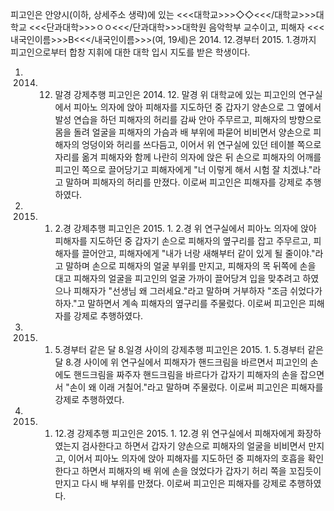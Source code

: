 피고인은 안양시(이하, 상세주소 생략)에 있는 <<<대학교>>>◇◇<<</대학교>>>대학교 <<<단과대학>>>ㅇㅇ<<</단과대학>>>대학원 음악학부 교수이고, 피해자 <<<내국인이름>>>B<<</내국인이름>>>(여, 19세)은 2014. 12.경부터 2015. 1.경까지 피고인으로부터 합창 지휘에 대한 대학 입시 지도를 받은 학생이다.
1. 2014. 12. 말경 강제추행
피고인은 2014. 12. 말경 위 대학교에 있는 피고인의 연구실에서 피아노 의자에 앉아 피해자를 지도하던 중 갑자기 양손으로 그 옆에서 발성 연습을 하던 피해자의 허리를 감싸 안아 주무르고, 피해자의 방향으로 몸을 돌려 얼굴을 피해자의 가슴과 배 부위에 파묻어 비비면서 양손으로 피해자의 엉덩이와 허리를 쓰다듬고, 이어서 위 연구실에 있던 테이블 쪽으로 자리를 옮겨 피해자와 함께 나란히 의자에 앉은 뒤 손으로 피해자의 어깨를 피고인 쪽으로 끌어당기고 피해자에게 "너 이렇게 해서 시험 잘 치겠냐."라고 말하며 피해자의 허리를 만졌다.
이로써 피고인은 피해자를 강제로 추행하였다.
2. 2015. 1. 2.경 강제추행
피고인은 2015. 1. 2.경 위 연구실에서 피아노 의자에 앉아 피해자를 지도하던 중 갑자기 손으로 피해자의 옆구리를 잡고 주무르고, 피해자를 끌어안고, 피해자에게 "내가 너랑 새해부터 같이 있게 될 줄이야."라고 말하며 손으로 피해자의 얼굴 부위를 만지고, 피해자의 목 뒤쪽에 손을 대고 피해자의 얼굴을 피고인의 얼굴 가까이 끌어당겨 입을 맞추려고 하였으나 피해자가 "선생님 왜 그러세요."라고 말하며 거부하자 "조금 쉬었다가 하자."고 말하면서 계속 피해자의 옆구리를 주물렀다.
이로써 피고인은 피해자를 강제로 추행하였다.
3. 2015. 1. 5.경부터 같은 달 8.일경 사이의 강제추행
피고인은 2015. 1. 5.경부터 같은 달 8.경 사이에 위 연구실에서 피해자가 핸드크림을 바르면서 피고인의 손에도 핸드크림을 짜주자 핸드크림을 바르다가 갑자기 피해자의 손을 잡으면서 "손이 왜 이래 거칠어."라고 말하며 주물렀다.
이로써 피고인은 피해자를 강제로 추행하였다.
4. 2015. 1. 12.경 강제추행
피고인은 2015. 1. 12.경 위 연구실에서 피해자에게 화장하였는지 검사한다고 하면서 갑자기 양손으로 피해자의 얼굴을 비비면서 만지고, 이어서 피아노 의자에 앉아 피해자를 지도하던 중 피해자의 호흡을 확인한다고 하면서 피해자의 배 위에 손을 얹었다가 갑자기 허리 쪽을 꼬집듯이 만지고 다시 배 부위를 만졌다.
이로써 피고인은 피해자를 강제로 추행하였다.
